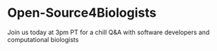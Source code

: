 # Open-Source4Biologists
Join us today at 3pm PT for a chill Q&amp;A with software developers and computational biologists
